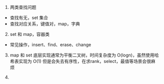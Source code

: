 1. 两类查找问题

- 查找有无，set 集合
- 查找对应关系，键值对，map，字典

2. set 和 map，容器类

- 常见操作，insert、find、erase、change

3. map 和 set 底层实现通常为平衡二叉树，时间复杂度为 O(logn)，虽然使用哈希表实现为 O(1) 但是会失去有序性，在求rank，select，最值等场景会很麻烦

4. 